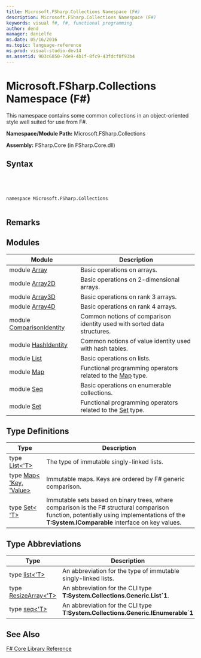 ```yaml
---
title: Microsoft.FSharp.Collections Namespace (F#)
description: Microsoft.FSharp.Collections Namespace (F#)
keywords: visual f#, f#, functional programming
author: dend
manager: danielfe
ms.date: 05/16/2016
ms.topic: language-reference
ms.prod: visual-studio-dev14
ms.assetid: 903c6850-7de9-4b1f-8fc9-43fdcf8f93b4 
---
```


# Microsoft.FSharp.Collections Namespace (F#)

This namespace contains some common collections in an object-oriented style well suited for use from F#.

**Namespace/Module Path:** Microsoft.FSharp.Collections

**Assembly:** FSharp.Core (in FSharp.Core.dll)


## Syntax



```




namespace Microsoft.FSharp.Collections


```





## Remarks

## Modules


|Module|Description|
|------|-----------|
|module [Array](http://msdn.microsoft.com/en-us/library/0cda8040-9396-40dd-8dcd-cf48542165a1)|Basic operations on arrays.|
|module [Array2D](http://msdn.microsoft.com/en-us/library/ae1a9746-7817-4430-bcdb-a79c2411bbd3)|Basic operations on 2-dimensional arrays.|
|module [Array3D](http://msdn.microsoft.com/en-us/library/c8355e2d-add8-48a4-8aa6-1c57ae74c560)|Basic operations on rank 3 arrays.|
|module [Array4D](http://msdn.microsoft.com/en-us/library/9fdbd023-7c17-4a68-a405-8a1b826ac032)|Basic operations on rank 4 arrays.|
|module [ComparisonIdentity](http://msdn.microsoft.com/en-us/library/c2b37395-7081-4427-9913-3e91a8001d77)|Common notions of comparison identity used with sorted data structures.|
|module [HashIdentity](http://msdn.microsoft.com/en-us/library/8e676091-4b8d-44d6-83cc-5caeb3f78cf4)|Common notions of value identity used with hash tables.|
|module [List](http://msdn.microsoft.com/en-us/library/a2264ba3-2d45-40dd-9040-4f7aa2ad9788)|Basic operations on lists.|
|module [Map](http://msdn.microsoft.com/en-us/library/bfe61ead-f16c-416f-af98-56dbcbe23e4f)|Functional programming operators related to the [Map](http://msdn.microsoft.com/en-us/library/975316ea-55e3-4987-9994-90897ad45664) type.|
|module [Seq](http://msdn.microsoft.com/en-us/library/54e8f059-ca52-4632-9ae9-49685ee9b684)|Basic operations on enumerable collections.|
|module [Set](http://msdn.microsoft.com/en-us/library/61efa732-d55d-4c32-993f-628e2f98e6a0)|Functional programming operators related to the [Set](http://msdn.microsoft.com/en-us/library/50cebdce-0cd7-4c5c-8ebc-f3a9e90b38d8) type.|

## Type Definitions


|Type|Description|
|----|-----------|
|type [List&lt;'T&gt;](http://msdn.microsoft.com/en-us/library/c627b668-477b-4409-91ed-06d7f1b3e4a7)|The type of immutable singly-linked lists.|
|type [Map&lt; 'Key, 'Value&gt;](http://msdn.microsoft.com/en-us/library/975316ea-55e3-4987-9994-90897ad45664)|Immutable maps. Keys are ordered by F# generic comparison.|
|type [Set&lt; 'T&gt;](http://msdn.microsoft.com/en-us/library/50cebdce-0cd7-4c5c-8ebc-f3a9e90b38d8)|Immutable sets based on binary trees, where comparison is the F# structural comparison function, potentially using implementations of the **T:System.IComparable** interface on key values.|

## Type Abbreviations


|Type|Description|
|----|-----------|
|type [list&lt;'T&gt;](http://msdn.microsoft.com/en-us/library/dd7cd330-4bb6-4e28-b458-0ea62c6b0b04)|An abbreviation for the type of immutable singly-linked lists.|
|type [ResizeArray&lt;'T&gt;](http://msdn.microsoft.com/en-us/library/2b9bb344-8fa0-4ab6-a325-db7a12b6bdad)|An abbreviation for the CLI type **T:System.Collections.Generic.List&#96;1**.|
|type [seq&lt;'T&gt;](http://msdn.microsoft.com/en-us/library/2f0c87c6-8a0d-4d33-92a6-10d1d037ce75)|An abbreviation for the CLI type **T:System.Collections.Generic.IEnumerable&#96;1**|

## See Also
[F&#35; Core Library Reference](FSharp-Core-Library-Reference.md)

